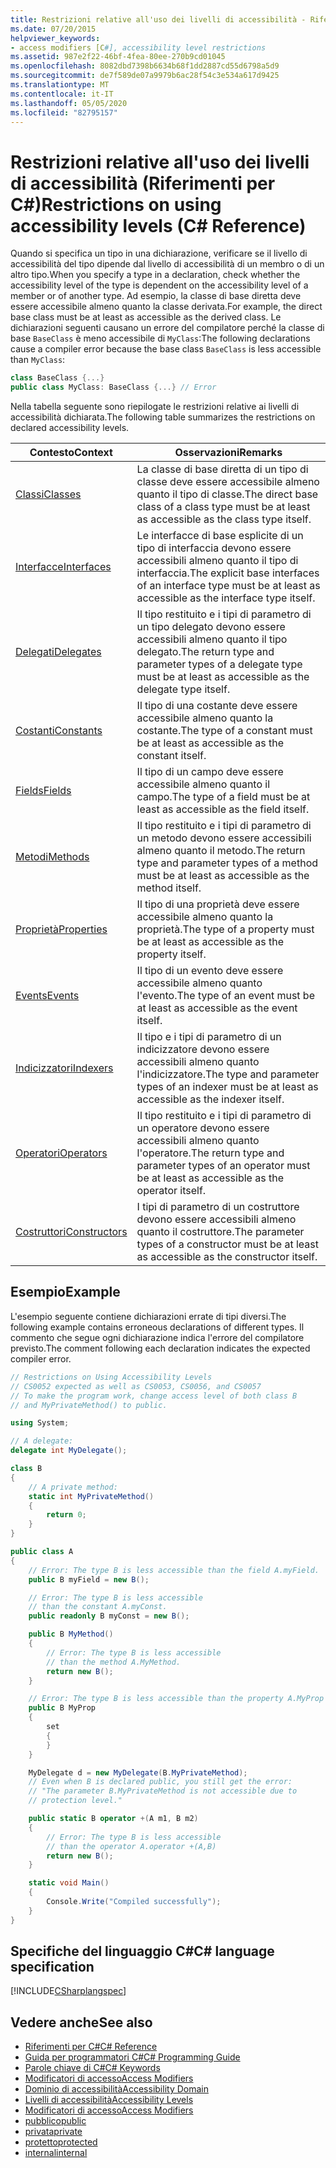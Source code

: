 ```yaml
---
title: Restrizioni relative all'uso dei livelli di accessibilità - Riferimenti per C#
ms.date: 07/20/2015
helpviewer_keywords:
- access modifiers [C#], accessibility level restrictions
ms.assetid: 987e2f22-46bf-4fea-80ee-270b9cd01045
ms.openlocfilehash: 8082dbd7398b6634b68f1dd2887cd55d6798a5d9
ms.sourcegitcommit: de7f589de07a9979b6ac28f54c3e534a617d9425
ms.translationtype: MT
ms.contentlocale: it-IT
ms.lasthandoff: 05/05/2020
ms.locfileid: "82795157"
---
```

# <a name="restrictions-on-using-accessibility-levels-c-reference"></a><span data-ttu-id="c2c18-102">Restrizioni relative all'uso dei livelli di accessibilità (Riferimenti per C#)</span><span class="sxs-lookup"><span data-stu-id="c2c18-102">Restrictions on using accessibility levels (C# Reference)</span></span>

<span data-ttu-id="c2c18-103">Quando si specifica un tipo in una dichiarazione, verificare se il livello di accessibilità del tipo dipende dal livello di accessibilità di un membro o di un altro tipo.</span><span class="sxs-lookup"><span data-stu-id="c2c18-103">When you specify a type in a declaration, check whether the accessibility level of the type is dependent on the accessibility level of a member or of another type.</span></span> <span data-ttu-id="c2c18-104">Ad esempio, la classe di base diretta deve essere accessibile almeno quanto la classe derivata.</span><span class="sxs-lookup"><span data-stu-id="c2c18-104">For example, the direct base class must be at least as accessible as the derived class.</span></span> <span data-ttu-id="c2c18-105">Le dichiarazioni seguenti causano un errore del compilatore perché la classe di base `BaseClass` è meno accessibile di `MyClass`:</span><span class="sxs-lookup"><span data-stu-id="c2c18-105">The following declarations cause a compiler error because the base class `BaseClass` is less accessible than `MyClass`:</span></span>

```csharp
class BaseClass {...}
public class MyClass: BaseClass {...} // Error
```

<span data-ttu-id="c2c18-106">Nella tabella seguente sono riepilogate le restrizioni relative ai livelli di accessibilità dichiarata.</span><span class="sxs-lookup"><span data-stu-id="c2c18-106">The following table summarizes the restrictions on declared accessibility levels.</span></span>

|<span data-ttu-id="c2c18-107">Contesto</span><span class="sxs-lookup"><span data-stu-id="c2c18-107">Context</span></span>|<span data-ttu-id="c2c18-108">Osservazioni</span><span class="sxs-lookup"><span data-stu-id="c2c18-108">Remarks</span></span>|
|-------------|-------------|
|[<span data-ttu-id="c2c18-109">Classi</span><span class="sxs-lookup"><span data-stu-id="c2c18-109">Classes</span></span>](../../programming-guide/classes-and-structs/classes.md)|<span data-ttu-id="c2c18-110">La classe di base diretta di un tipo di classe deve essere accessibile almeno quanto il tipo di classe.</span><span class="sxs-lookup"><span data-stu-id="c2c18-110">The direct base class of a class type must be at least as accessible as the class type itself.</span></span>|
|[<span data-ttu-id="c2c18-111">Interfacce</span><span class="sxs-lookup"><span data-stu-id="c2c18-111">Interfaces</span></span>](../../programming-guide/interfaces/index.md)|<span data-ttu-id="c2c18-112">Le interfacce di base esplicite di un tipo di interfaccia devono essere accessibili almeno quanto il tipo di interfaccia.</span><span class="sxs-lookup"><span data-stu-id="c2c18-112">The explicit base interfaces of an interface type must be at least as accessible as the interface type itself.</span></span>|
|[<span data-ttu-id="c2c18-113">Delegati</span><span class="sxs-lookup"><span data-stu-id="c2c18-113">Delegates</span></span>](../../programming-guide/delegates/index.md)|<span data-ttu-id="c2c18-114">Il tipo restituito e i tipi di parametro di un tipo delegato devono essere accessibili almeno quanto il tipo delegato.</span><span class="sxs-lookup"><span data-stu-id="c2c18-114">The return type and parameter types of a delegate type must be at least as accessible as the delegate type itself.</span></span>|
|[<span data-ttu-id="c2c18-115">Costanti</span><span class="sxs-lookup"><span data-stu-id="c2c18-115">Constants</span></span>](../../programming-guide/classes-and-structs/constants.md)|<span data-ttu-id="c2c18-116">Il tipo di una costante deve essere accessibile almeno quanto la costante.</span><span class="sxs-lookup"><span data-stu-id="c2c18-116">The type of a constant must be at least as accessible as the constant itself.</span></span>|
|[<span data-ttu-id="c2c18-117">Fields</span><span class="sxs-lookup"><span data-stu-id="c2c18-117">Fields</span></span>](../../programming-guide/classes-and-structs/fields.md)|<span data-ttu-id="c2c18-118">Il tipo di un campo deve essere accessibile almeno quanto il campo.</span><span class="sxs-lookup"><span data-stu-id="c2c18-118">The type of a field must be at least as accessible as the field itself.</span></span>|
|[<span data-ttu-id="c2c18-119">Metodi</span><span class="sxs-lookup"><span data-stu-id="c2c18-119">Methods</span></span>](../../programming-guide/classes-and-structs/methods.md)|<span data-ttu-id="c2c18-120">Il tipo restituito e i tipi di parametro di un metodo devono essere accessibili almeno quanto il metodo.</span><span class="sxs-lookup"><span data-stu-id="c2c18-120">The return type and parameter types of a method must be at least as accessible as the method itself.</span></span>|
|[<span data-ttu-id="c2c18-121">Proprietà</span><span class="sxs-lookup"><span data-stu-id="c2c18-121">Properties</span></span>](../../programming-guide/classes-and-structs/properties.md)|<span data-ttu-id="c2c18-122">Il tipo di una proprietà deve essere accessibile almeno quanto la proprietà.</span><span class="sxs-lookup"><span data-stu-id="c2c18-122">The type of a property must be at least as accessible as the property itself.</span></span>|
|[<span data-ttu-id="c2c18-123">Events</span><span class="sxs-lookup"><span data-stu-id="c2c18-123">Events</span></span>](../../programming-guide/events/index.md)|<span data-ttu-id="c2c18-124">Il tipo di un evento deve essere accessibile almeno quanto l'evento.</span><span class="sxs-lookup"><span data-stu-id="c2c18-124">The type of an event must be at least as accessible as the event itself.</span></span>|
|[<span data-ttu-id="c2c18-125">Indicizzatori</span><span class="sxs-lookup"><span data-stu-id="c2c18-125">Indexers</span></span>](../../programming-guide/indexers/index.md)|<span data-ttu-id="c2c18-126">Il tipo e i tipi di parametro di un indicizzatore devono essere accessibili almeno quanto l'indicizzatore.</span><span class="sxs-lookup"><span data-stu-id="c2c18-126">The type and parameter types of an indexer must be at least as accessible as the indexer itself.</span></span>|
|[<span data-ttu-id="c2c18-127">Operatori</span><span class="sxs-lookup"><span data-stu-id="c2c18-127">Operators</span></span>](../operators/index.md)|<span data-ttu-id="c2c18-128">Il tipo restituito e i tipi di parametro di un operatore devono essere accessibili almeno quanto l'operatore.</span><span class="sxs-lookup"><span data-stu-id="c2c18-128">The return type and parameter types of an operator must be at least as accessible as the operator itself.</span></span>|
|[<span data-ttu-id="c2c18-129">Costruttori</span><span class="sxs-lookup"><span data-stu-id="c2c18-129">Constructors</span></span>](../../programming-guide/classes-and-structs/constructors.md)|<span data-ttu-id="c2c18-130">I tipi di parametro di un costruttore devono essere accessibili almeno quanto il costruttore.</span><span class="sxs-lookup"><span data-stu-id="c2c18-130">The parameter types of a constructor must be at least as accessible as the constructor itself.</span></span>|

## <a name="example"></a><span data-ttu-id="c2c18-131">Esempio</span><span class="sxs-lookup"><span data-stu-id="c2c18-131">Example</span></span>

<span data-ttu-id="c2c18-132">L'esempio seguente contiene dichiarazioni errate di tipi diversi.</span><span class="sxs-lookup"><span data-stu-id="c2c18-132">The following example contains erroneous declarations of different types.</span></span> <span data-ttu-id="c2c18-133">Il commento che segue ogni dichiarazione indica l'errore del compilatore previsto.</span><span class="sxs-lookup"><span data-stu-id="c2c18-133">The comment following each declaration indicates the expected compiler error.</span></span>

```csharp
// Restrictions on Using Accessibility Levels
// CS0052 expected as well as CS0053, CS0056, and CS0057
// To make the program work, change access level of both class B
// and MyPrivateMethod() to public.

using System;

// A delegate:
delegate int MyDelegate();

class B
{
    // A private method:
    static int MyPrivateMethod()
    {
        return 0;
    }
}

public class A
{
    // Error: The type B is less accessible than the field A.myField.
    public B myField = new B();

    // Error: The type B is less accessible
    // than the constant A.myConst.
    public readonly B myConst = new B();

    public B MyMethod()
    {
        // Error: The type B is less accessible
        // than the method A.MyMethod.
        return new B();
    }

    // Error: The type B is less accessible than the property A.MyProp
    public B MyProp
    {
        set
        {
        }
    }

    MyDelegate d = new MyDelegate(B.MyPrivateMethod);
    // Even when B is declared public, you still get the error:
    // "The parameter B.MyPrivateMethod is not accessible due to
    // protection level."

    public static B operator +(A m1, B m2)
    {
        // Error: The type B is less accessible
        // than the operator A.operator +(A,B)
        return new B();
    }

    static void Main()
    {
        Console.Write("Compiled successfully");
    }
}
```

## <a name="c-language-specification"></a><span data-ttu-id="c2c18-134">Specifiche del linguaggio C#</span><span class="sxs-lookup"><span data-stu-id="c2c18-134">C# language specification</span></span>

[!INCLUDE[CSharplangspec](~/includes/csharplangspec-md.md)]

## <a name="see-also"></a><span data-ttu-id="c2c18-135">Vedere anche</span><span class="sxs-lookup"><span data-stu-id="c2c18-135">See also</span></span>

- [<span data-ttu-id="c2c18-136">Riferimenti per C#</span><span class="sxs-lookup"><span data-stu-id="c2c18-136">C# Reference</span></span>](../index.md)
- [<span data-ttu-id="c2c18-137">Guida per programmatori C#</span><span class="sxs-lookup"><span data-stu-id="c2c18-137">C# Programming Guide</span></span>](../../programming-guide/index.md)
- [<span data-ttu-id="c2c18-138">Parole chiave di C#</span><span class="sxs-lookup"><span data-stu-id="c2c18-138">C# Keywords</span></span>](index.md)
- [<span data-ttu-id="c2c18-139">Modificatori di accesso</span><span class="sxs-lookup"><span data-stu-id="c2c18-139">Access Modifiers</span></span>](access-modifiers.md)
- [<span data-ttu-id="c2c18-140">Dominio di accessibilità</span><span class="sxs-lookup"><span data-stu-id="c2c18-140">Accessibility Domain</span></span>](accessibility-domain.md)
- [<span data-ttu-id="c2c18-141">Livelli di accessibilità</span><span class="sxs-lookup"><span data-stu-id="c2c18-141">Accessibility Levels</span></span>](accessibility-levels.md)
- [<span data-ttu-id="c2c18-142">Modificatori di accesso</span><span class="sxs-lookup"><span data-stu-id="c2c18-142">Access Modifiers</span></span>](../../programming-guide/classes-and-structs/access-modifiers.md)
- [<span data-ttu-id="c2c18-143">pubblico</span><span class="sxs-lookup"><span data-stu-id="c2c18-143">public</span></span>](public.md)
- [<span data-ttu-id="c2c18-144">privata</span><span class="sxs-lookup"><span data-stu-id="c2c18-144">private</span></span>](private.md)
- [<span data-ttu-id="c2c18-145">protetto</span><span class="sxs-lookup"><span data-stu-id="c2c18-145">protected</span></span>](protected.md)
- [<span data-ttu-id="c2c18-146">internal</span><span class="sxs-lookup"><span data-stu-id="c2c18-146">internal</span></span>](internal.md)
